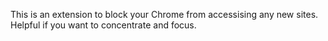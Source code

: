 This is an extension to block your Chrome from accessising any new sites.
Helpful if you want to concentrate and focus.
